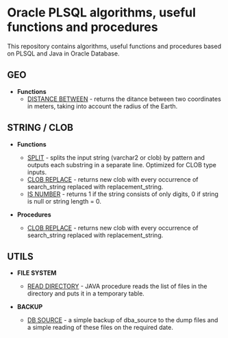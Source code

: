 # Oracle PLSQL algorithms, useful functions and procedures

This repository contains algorithms, useful functions and procedures 
based on PLSQL and Java in Oracle Database.

## GEO

* **Functions**
  * [DISTANCE BETWEEN](geo/distance_between.ddl) - returns the ditance between two coordinates in meters, taking into account the radius of the Earth.


## STRING / CLOB

* **Functions**
  * [SPLIT](string/split_.ddl) - splits the input string (varchar2 or clob) by pattern and outputs each substring in a separate line. Optimized for CLOB type inputs.
  * [CLOB REPLACE](string/clob_replace_f.ddl) - returns new clob with every occurrence of search_string replaced with replacement_string.
  * [IS NUMBER](string/is_number.ddl) - returns 1 if the string consists of only digits, 0 if string is null or string length = 0.

* **Procedures**
  * [CLOB REPLACE](string/clob_replace.ddl) - returns new clob with every occurrence of search_string replaced with replacement_string.


## UTILS

* **FILE SYSTEM**
  * [READ DIRECTORY](utils/read_dir) - JAVA procedure reads the list of files in the directory and puts it in a temporary table.

* **BACKUP**
  * [DB SOURCE](utils/db_src) - a simple backup of dba_source to the dump files and a simple reading of these files on the required date.